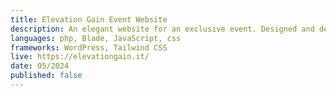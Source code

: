 ```yaml
---
title: Elevation Gain Event Website
description: An elegant website for an exclusive event. Designed and developed side-by-side with a graphic designer a single-page, easy to maintain website targeted at managers and entrepreneurs.
languages: php, Blade, JavaScript, css
frameworks: WordPress, Tailwind CSS
live: https://elevationgain.it/
date: 05/2024
published: false
---
```

